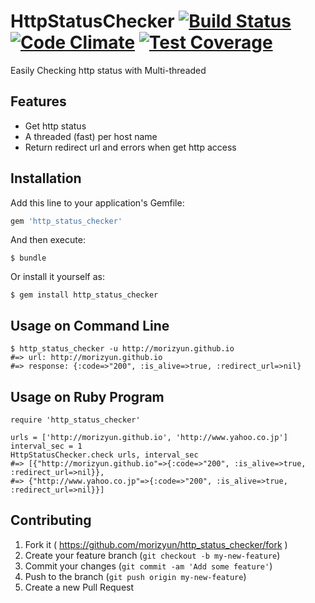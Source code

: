 # HttpStatusChecker [![Build Status](https://travis-ci.org/morizyun/http_status_checker.svg)](https://travis-ci.org/morizyun/http_status_checker) [![Code Climate](https://codeclimate.com/github/morizyun/http_status_checker/badges/gpa.svg)](https://codeclimate.com/github/morizyun/http_status_checker) [![Test Coverage](https://codeclimate.com/github/morizyun/http_status_checker/badges/coverage.svg)](https://codeclimate.com/github/morizyun/http_status_checker)

Easily Checking http status with Multi-threaded

## Features

* Get http status
* A threaded (fast) per host name
* Return redirect url and errors when get http access

## Installation

Add this line to your application's Gemfile:

```ruby
gem 'http_status_checker'
```

And then execute:

    $ bundle

Or install it yourself as:

    $ gem install http_status_checker

## Usage on Command Line

    $ http_status_checker -u http://morizyun.github.io
    #=> url: http://morizyun.github.io
    #=> response: {:code=>"200", :is_alive=>true, :redirect_url=>nil}

## Usage on Ruby Program

    require 'http_status_checker'

    urls = ['http://morizyun.github.io', 'http://www.yahoo.co.jp']
    interval_sec = 1
    HttpStatusChecker.check urls, interval_sec
    #=> [{"http://morizyun.github.io"=>{:code=>"200", :is_alive=>true, :redirect_url=>nil}}, 
    #=> {"http://www.yahoo.co.jp"=>{:code=>"200", :is_alive=>true, :redirect_url=>nil}}]

## Contributing

1. Fork it ( https://github.com/morizyun/http_status_checker/fork )
2. Create your feature branch (`git checkout -b my-new-feature`)
3. Commit your changes (`git commit -am 'Add some feature'`)
4. Push to the branch (`git push origin my-new-feature`)
5. Create a new Pull Request
